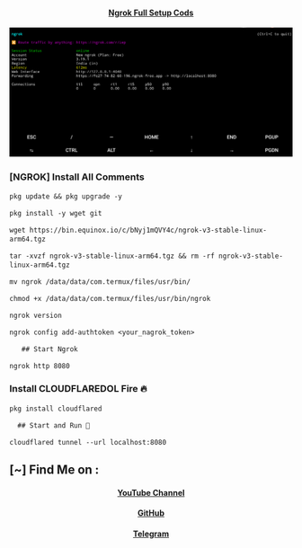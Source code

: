 <h4 align="center"><u>Ngrok Full Setup Cods</u></h4>

![Hack page and get images](https://raw.githubusercontent.com/Masterdas/Ngrok/refs/heads/main/PNG/Screenshot_2025_0219_165206.png)

### [NGROK] Install All Comments


```
pkg update && pkg upgrade -y
```
```
pkg install -y wget git
```
```
wget https://bin.equinox.io/c/bNyj1mQVY4c/ngrok-v3-stable-linux-arm64.tgz
```
```
tar -xvzf ngrok-v3-stable-linux-arm64.tgz && rm -rf ngrok-v3-stable-linux-arm64.tgz
```
```
mv ngrok /data/data/com.termux/files/usr/bin/
```
```
chmod +x /data/data/com.termux/files/usr/bin/ngrok
```
```
ngrok version
```
```
ngrok config add-authtoken <your_nagrok_token>
```
       ## Start Ngrok

```
ngrok http 8080
```
### Install CLOUDFLAREDOL Fire 🔥

```
pkg install cloudflared
```
      ## Start and Run 📡
```
cloudflared tunnel --url localhost:8080
```






## [~] Find Me on :
<h4 align="center"><a href="https://youtube.com/@appshaktibangla">YouTube Channel</a></h4>




<h4 align="center"><a href="https://github.com/Masterdas?tab=repositories">GitHub</a></h4>




<h4 align="center"><a href="https://t.me/masterdas000">Telegram</a></h4>
